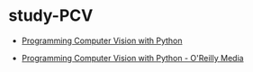 # study-PCV
* [Programming Computer Vision with Python](http://programmingcomputervision.com/)

* [Programming Computer Vision with Python - O'Reilly Media](http://shop.oreilly.com/product/0636920022923.do)
